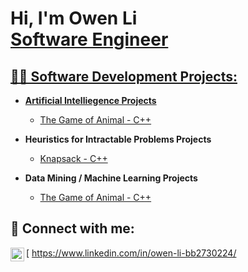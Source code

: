 <h1>Hi, I'm Owen Li <br/><a href="https://github.com/joshmadakor1">Software Engineer</a> <a href="https://www.linkedin.com/in/joshmadakor/"></h1>

<h2>👨‍💻 Software Development Projects:</h2>

- <b>Artificial Intelliegence Projects</b>
  - [The Game of Animal - C++](https://github.com/owenbebebe/AI---The-Game-of-Animal)
  
- <b>Heuristics for Intractable Problems Projects</b>
  - [Knapsack - C++](https://github.com/owenbebebe/AI---The-Game-of-Animal)
  
- <b>Data Mining / Machine Learning Projects</b>
  - [The Game of Animal - C++](https://github.com/owenbebebe/AI---The-Game-of-Animal)

<h2> 🤳 Connect with me:</h2>

[<img align="left" alt="Owen Li | LinkedIn" width="22px" src="https://cdn.jsdelivr.net/npm/simple-icons@v3/icons/linkedin.svg" /> https://www.linkedin.com/in/owen-li-bb2730224/

